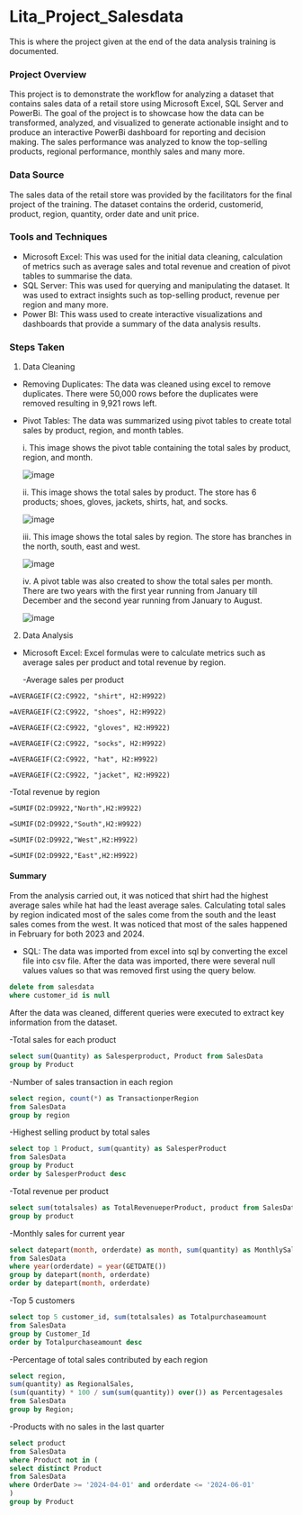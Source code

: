 # Lita_Project_Salesdata
This is where the project given at the end of the data analysis training is documented.

### Project Overview
This project is to demonstrate the workflow for analyzing a dataset that contains sales data of a retail store using Microsoft Excel, SQL Server and PowerBi. The goal of the project is to showcase how the data can be transformed, analyzed, and visualized to generate actionable insight and to produce an interactive PowerBi dashboard for reporting and decision making. The sales performance was analyzed to know the top-selling products, regional performance, monthly sales and many more.

### Data Source
The sales data of the retail store was provided by the facilitators for the final project of the training. The dataset contains the orderid, customerid, product, region, quantity, order date and unit price.

### Tools and Techniques
- Microsoft Excel: This was used for the initial data cleaning, calculation of metrics such as average sales and total revenue and creation of pivot tables to summarise the data.
- SQL Server: This was used for querying and manipulating the dataset. It was used to extract insights such as top-selling product, revenue per region and many more.
- Power BI: This wass used to create interactive visualizations and dashboards that provide a summary of the data analysis results.

### Steps Taken
1. Data Cleaning
- Removing Duplicates: The data was cleaned using excel to remove duplicates. There were 50,000 rows before the duplicates were removed resulting in 9,921 rows left.
- Pivot Tables: The data was summarized using pivot tables to create total sales by product, region, and month tables.
  
  i. This image shows the pivot table containing the total sales by product, region, and month.

  ![image](https://github.com/user-attachments/assets/8c298b73-0911-4142-8e74-df27065e912f)

  ii. This image shows the total sales by product. The store has 6 products; shoes, gloves, jackets, shirts, hat, and socks.

  ![image](https://github.com/user-attachments/assets/0db515db-1af6-40fb-b5b6-f5561e565f5c)

  iii. This image shows the total sales by region. The store has branches in the north, south, east and west.

  ![image](https://github.com/user-attachments/assets/54970629-34b3-4f53-96fc-f870390be347)

  iv. A pivot table was also created to show the total sales per month. There are two years with the first year running from January till December and the second year running from January to August. 

  ![image](https://github.com/user-attachments/assets/9da98cd3-0e04-4491-9f09-06014e6354ef)

2. Data Analysis
- Microsoft Excel: Excel formulas were to calculate metrics such as average sales per product and total revenue by region.

  -Average sales per product
``` Excel
=AVERAGEIF(C2:C9922, "shirt", H2:H9922)

=AVERAGEIF(C2:C9922, "shoes", H2:H9922)

=AVERAGEIF(C2:C9922, "gloves", H2:H9922)

=AVERAGEIF(C2:C9922, "socks", H2:H9922)

=AVERAGEIF(C2:C9922, "hat", H2:H9922)

=AVERAGEIF(C2:C9922, "jacket", H2:H9922)
```
   -Total revenue by region
``` Excel
=SUMIF(D2:D9922,"North",H2:H9922)

=SUMIF(D2:D9922,"South",H2:H9922)

=SUMIF(D2:D9922,"West",H2:H9922)

=SUMIF(D2:D9922,"East",H2:H9922)
```
#### Summary
From the analysis carried out, it was noticed that shirt had the highest average sales while hat had the least average sales. Calculating total sales by region indicated most of the sales come from the south and the least sales comes from the west. It was noticed that most of the sales happened in February for both 2023 and 2024.

- SQL: The data was imported from excel into sql by converting the excel file into csv file. After the data was imported, there were several null values values so that was removed first using the query below.

```SQL
delete from salesdata
where customer_id is null
```
After the data was cleaned, different queries were executed to extract key information from the dataset.

   -Total sales for each product
   ``` SQL
select sum(Quantity) as Salesperproduct, Product from SalesData
group by Product
```
   -Number of sales transaction in each region
``` SQL
select region, count(*) as TransactionperRegion
from SalesData
group by region
```
   -Highest selling product by total sales
``` SQL
select top 1 Product, sum(quantity) as SalesperProduct
from SalesData
group by Product
order by SalesperProduct desc
```
  -Total revenue per product
``` SQL
select sum(totalsales) as TotalRevenueperProduct, product from SalesData
group by product
```
  -Monthly sales for current year
``` SQL
select datepart(month, orderdate) as month, sum(quantity) as MonthlySales
from SalesData
where year(orderdate) = year(GETDATE())
group by datepart(month, orderdate)
order by datepart(month, orderdate)
```
  -Top 5 customers
``` SQL
select top 5 customer_id, sum(totalsales) as Totalpurchaseamount
from SalesData
group by Customer_Id
order by Totalpurchaseamount desc
```
  -Percentage of total sales contributed by each region
``` SQL
select region,
sum(quantity) as RegionalSales,
(sum(quantity) * 100 / sum(sum(quantity)) over()) as Percentagesales
from SalesData
group by Region;
```
  -Products with no sales in the last quarter
``` SQL
select product 
from SalesData    
where Product not in (
select distinct Product 
from SalesData
where OrderDate >= '2024-04-01' and orderdate <= '2024-06-01'
)
group by Product
```








